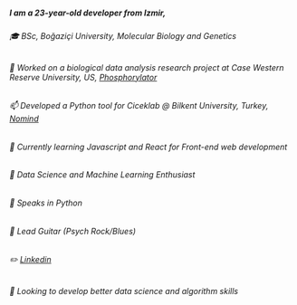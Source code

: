 ##### I am a 23-year-old developer from Izmir,
###### :mortar_board: BSc, Boğaziçi University, Molecular Biology and Genetics
###### :school_satchel: Worked on a biological data analysis research project at Case Western Reserve University, US, [Phosphorylator](https://sb4j.case.edu/wsgi/phosphorylator/)
###### :mailbox: Developed a Python tool for Ciceklab @ Bilkent University, Turkey, [Nomind](http://ciceklab.cs.bilkent.edu.tr/nomind/web/)
###### :balloon: Currently learning Javascript and React for Front-end web development
###### :loudspeaker: Data Science and Machine Learning Enthusiast 
###### :dart: Speaks in Python
###### :guitar: Lead Guitar (Psych Rock/Blues)
###### :pencil2: [Linkedin](https://www.linkedin.com/in/gunkaynar/)
###### :briefcase: Looking to develop better data science and algorithm skills
